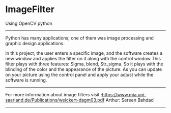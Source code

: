 # ImageFilter
Using OpenCV python 

___________
Python has many applications; one of them was image processing and graphic design applications.

In this project, the user enters a specific image, and the software creates a new window and applies the filter on it along with the control window
 This filter plays with three features: Sigma, blend, Str_sigma.
  So it plays with the blinding of the color and the appearance of the picture.
As you can update on your picture using the control panel and apply your adjust while the software is running.
_______________
For more information about image filters visit :https://www.mia.uni-saarland.de/Publications/weickert-dagm03.pdf
Arthur: Sereen Bahdad
___________
